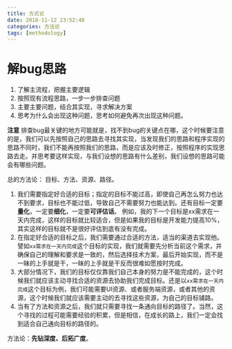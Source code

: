 ```yaml
---
title: 方式论
date: 2018-11-12 23:52:48
categories: 方法论
tags: [methodology]
---
```


# 解bug思路
1. 了解主流程，把握主要逻辑
2. 按照现有流程思路，一步一步排查问题
3. 主要主要问题，结合其实现，寻求解决方案
4. 思考为什么会出现这种问题，思考如何避免再次出现这种问题。

**注意** 排查bug最关键的地方可能就是，找不到bug的关键点在哪，这个时候要注意的是，我们可以先按照自己的思路去寻找其实现，当发现我们的思路和程序实现的思路不同时，我们不能再按照我们的思路，而是应该及时修正，按照程序的实现思路去走。并思考要这样实现，与我们设想的思路有什么差别，我们设想的思路可能会有哪些问题。

总的方法论：
目标、方法、资源、路径。

1. 我们需要指定好合适的目标；指定的目标不能过高，即使自己再怎么努力也达不到要求，目标也不能过低，导致自己不需要努力也能达到。还有目标一定要**量化**，一定要**细化**，一定要**可评估话**。
例如，我的下一个目标是xx需求在一天内完成，这样的目标就比较适合，但是如果我的目标是开发能力提高10%，其实这样的目标就不是很好评估到底有没有完成。
2. 在指定好合适的目标之后，我们需要通过合适的方法，适当的渠道去实现他。譬如``xx需求在一天内完成``这个目标的实现，我们就需要先分析当前这个需求，并确保自己的理解和要求是一致的，然后选择技术方案，最后开始实现，而不是一昧的上手就是干，一昧的上手就是干反而很难如愿按时完成。
3. 大部分情况下，我们的目标仅仅靠我们自己本身的努力是不能完成的，这个时候我们就应该主动寻找合适的资源去协助我们完成目标。还是以``xx需求在一天内完成``这个目标为例，我们可能需要UI资源、或者服务端资源，或者其他的资源，这个时候我们就应该需要主动的去寻找这些资源，为自己的目标铺路。
4. 当有了方法和资源之后，我们就只需要寻找一条通向目标的路径了。当然，这个寻找的过程可能需要经验的积累，但是相信，在成长的路上，我们一定会找到适合自己通向目标的路径的。

方法论：**先钻深度、后拓广度**。

